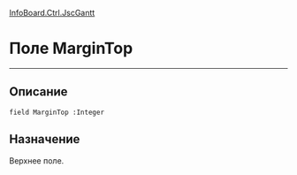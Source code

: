 ﻿---
Link: InfoBoard.Ctrl.JscGantt.@MarginTop
---

<!---  Навигация
[Имя проекта](#) :
-->
[InfoBoard.Ctrl.JscGantt](Default)

# Поле MarginTop
---

## Описание

    field MarginTop :Integer

<!--
## Аргументы{#Args}

### Аргумент1

Описание аргумента 1
-->

## Назначение

Верхнее поле.

<!--
## Пример

    MarginTop...
-->

